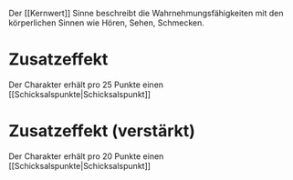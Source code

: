 Der [[Kernwert]] Sinne beschreibt die Wahrnehmungsfähigkeiten mit den körperlichen Sinnen wie Hören, Sehen, Schmecken.
# Zusatzeffekt
Der Charakter erhält pro 25 Punkte einen [[Schicksalspunkte|Schicksalspunkt]]
# Zusatzeffekt (verstärkt)
Der Charakter erhält pro 20 Punkte einen [[Schicksalspunkte|Schicksalspunkt]]